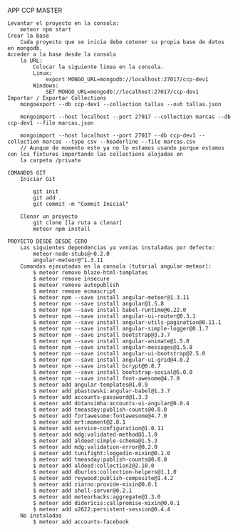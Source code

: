 ﻿APP CCP MASTER

    Levantar el proyecto en la consola:
        meteor npm start
    Crear la base
        Cada proyecto que se inicia debe cotener su propia base de datos en mongodb.
    Acceder a la base desde la consola
        la URL:
            Colocar la siguiente linea en la consola.
            Linux:
                export MONGO_URL=mongodb://localhost:27017/ccp-dev1
            Windows:
                SET MONGO_URL=mongodb://localhost:27017/ccp-dev1
    Importar / Exportar Collections
        mongoexport --db ccp-dev1 --collection tallas --out tallas.json
        
        mongoimport --host localhost --port 27017 --collection marcas --db ccp-dev1 --file marcas.json
                
        mongoimport --host localhost --port 27017 --db ccp-dev1 --collection marcas --type csv --headerline --file marcas.csv
        // Aunque de momento este ya no lo estamos usando porque estamos con los fixtures importando las collections alojadas en
        la carpeta /private

    COMANDOS GIT
        Iniciar Git
        
            git init
            git add .
            git commit -m "Commit Inicial"
        
        Clonar un proyecto
            git clone [la ruta a clonar]
            meteor npm install
    
    PROYECTO DESDE DESDE CERO
        Las siguientes dependencias ya venías instaladas por defecto:
            meteor-node-stubs@~0.2.0
            angular-meteor@^1.3.11
        Comandos ejecutados en la consola (tutorial angular-meteor):
            $ meteor remove blaze-html-templates
            $ meteor remove insecure
            $ meteor remove autopublish
            $ meteor remove ecmascript
            $ meteor npm --save install angular-meteor@1.3.11
            $ meteor npm --save install angular@1.5.8
            $ meteor npm --save install babel-runtime@6.22.0
            $ meteor npm --save install angular-ui-router@0.3.1
            $ meteor npm --save install angular-utils-pagination@0.11.1
            $ meteor npm --save install angular-simple-logger@0.1.7
            $ meteor npm --save install bootstrap@3.3.7
            $ meteor npm --save install angular-animate@1.5.8
            $ meteor npm --save install angular-messages@1.5.8
            $ meteor npm --save install angular-ui-bootstrap@2.5.0
            $ meteor npm --save install angular-ui-grid@4.0.2
            $ meteor npm --save install bcrypt@0.8.7
            $ meteor npm --save install bootstrap-social@5.0.0
            $ meteor npm --save install font-awesome@4.7.0
            $ meteor add angular-templates@1.0.9
            $ meteor add pbastowski:angular-babel@1.3.7
            $ meteor add accounts-password@1.3.3
            $ meteor add dotansimha:accounts-ui-angular@0.0.4
            $ meteor add tmeasday:publish-counts@0.8.0
            $ meteor add fortawesome:fontawesome@4.7.0
            $ meteor add mrt:moment@2.8.1
            $ meteor add service-configuration@1.0.11
            $ meteor add mdg:validated-method@1.1.0
            $ meteor add aldeed:simple-schema@1.5.3
            $ meteor add mdg:validation-error@0.2.0
            $ meteor add tunifight:loggedin-mixin@0.1.0
            $ meteor add tmeasday:publish-counts@0.8.0
            $ meteor add aldeed:collection2@2.10.0
            $ meteor add dburles:collection-helpers@1.1.0
            $ meteor add reywood:publish-composite@1.4.2
            $ meteor add ziarno:provide-mixin@0.0.1
            $ meteor add shell-server@0.2.1
            $ meteor add meteorhacks:aggregate@1.3.0
            $ meteor add didericis:callpromise-mixin@0.0.1
            $ meteor add u2622:persistent-session@0.4.4
        No instaladas
            $ meteor add accounts-facebook
